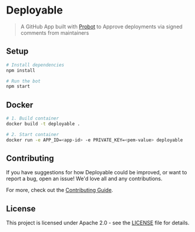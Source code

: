 # Deployable

> A GitHub App built with [Probot](https://github.com/probot/probot) to Approve deployments via signed comments from maintainers

## Setup

```sh
# Install dependencies
npm install

# Run the bot
npm start
```

## Docker

```sh
# 1. Build container
docker build -t deployable .

# 2. Start container
docker run -e APP_ID=<app-id> -e PRIVATE_KEY=<pem-value> deployable
```

## Contributing

If you have suggestions for how Deployable could be improved, or want to report a bug, open an issue! We'd love all and any contributions.

For more, check out the [Contributing Guide](CONTRIBUTING.md).

## License

This project is licensed under Apache 2.0 - see the [LICENSE](LICENSE) file for
details.
